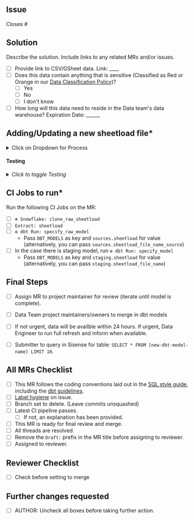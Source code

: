 <!---
  Use this template when adding a sheetload file or making changes to a sheetload file
--->

## Issue
<!--- Link the Issue this MR closes --->
Closes #

## Solution
 
Describe the solution. Include links to any related MRs and/or issues.

* [ ] Provide link to CSV/GSheet data. Link: ____
* [ ] Does this data contain anything that is sensitive (Classified as Red or Orange in our [Data Classification Policy](https://about.gitlab.com/handbook/engineering/security/data-classification-standard.html#data-classification-levels))?
  - [ ] Yes 
  - [ ] No
  - [ ] I don't know
* [ ]  How long will this data need to reside in the Data team's data warehouse? Expiration Date: ______ 

## Adding/Updating a new sheetload file*
<details><summary>Click on Dropdown for Process</summary>
<br>

* [ ] Step 1: Add CSV/GSheet data to [Sheetload > Sheetload GDrive Folder](https://drive.google.com/drive/folders/1F5jKClNEsQstngbrh3UYVzoHAqPTf-l0). Name the file sheetload.file_name (i.e. sheetload.kpi_status)

* [ ] Step 2: Share the file with the required service account - [Email Address to share with](https://docs.google.com/document/d/1m8kky3DPv2yvH63W4NDYFURrhUwRiMKHI-himxn1r7k/edit?usp=sharing) (GitLab Internal)

* [ ] Step 3: Open up the web ide and let's start the MR! Update extract--> sheetload--> [sheets.yml](https://gitlab.com/gitlab-data/analytics/-/blob/master/extract/sheetload/sheets.yml)
    * Add the name of the file_name (i.e. kpi_status)
    * Add yourself as an owner
    * Add the tab name(s) to be imported. Tab names must be unique

* [ ] Step 4: Next in this MR, head to transform --> snowflake-dbt --> models --> sources --> sheetload--> [Edit the sources.yml](https://gitlab.com/gitlab-data/analytics/-/blob/master/transform/snowflake-dbt/models/sources/sheetload/sources.yml). Add the file name as `sheetload_file_name_source`

* [ ] Step 5: In the same repoistory folder as the sources.yml file, you will [add the base model to sources.sheetload repository](https://gitlab.com/gitlab-data/analytics/-/tree/master/transform/snowflake-dbt/models/sources/sheetload). Naming the file as sheetload_file_name_sources.sql.
        This file will have the following code, but can also be restricted down to specific columns. Update data type of columns in this file (i.e converting value to decimal or varchar)
        ```sql
        WITH source AS (

        SELECT * 
        FROM {{ source('sheetload','file_name') }}

        )
        SELECT * 
        FROM source
        ```
* [ ] Step 6: In the sources.sheetload repository [Edit the schema.yml](https://gitlab.com/gitlab-data/analytics/-/blob/master/transform/snowflake-dbt/models/sources/sheetload/schema.yml) to explain the source model. 

* [ ] Step 7: Next we'll head to head to transform --> snowflake-dbt --> models --> staging --> sheetload--> [Add a new file for the model in staging.sheetload](https://gitlab.com/gitlab-data/analytics/-/tree/master/transform/snowflake-dbt/models/staging/sheetload). This will make the model accesible in Sisense. If any transformations are needed, this would be the file to update. Name the file `sheetload_file_name`

* [ ] Step 8: [Update staging.sheetload schema.yml file](https://gitlab.com/gitlab-data/analytics/-/blob/master/transform/snowflake-dbt/models/staging/sheetload/schema.yml) to add description of the staging model. 

To understand the difference between source and staging models, please refer to these sources: [source models](https://about.gitlab.com/handbook/business-ops/data-team/platform/dbt-guide/#source-models) vs [staging models](https://about.gitlab.com/handbook/business-ops/data-team/platform/dbt-guide/#staging)
</details>

#### Testing

<details>
<summary><i>Click to toggle Testing</i></summary>

* [ ] Every model should be [tested](https://docs.getdbt.com/docs/testing-and-documentation) AND documented in a `schema.yml` file. At minimum, unique, not nullable fields, and foreign key constraints should be tested, if applicable.
* [ ] All models should be integrated into the [trusted data framework](https://about.gitlab.com/handbook/business-ops/data-team/direction/trusted-data/)
  * [ ] If there is an associated MR in the [Data Tests](https://gitlab.com/gitlab-data/data-tests) project, be sure to pass the branch name to the manual job using the `DATA_TEST_BRANCH` environment variable.
* [ ] If the periscope_query job failed, validate that the changes you've made don't affect the grain of the table or the expected output in Periscope.
* [ ] If you are on the Data Team, please paste the output of `dbt test` when run locally below. Any failing tests should be fixed or explained prior to requesting a review.
</details>


## CI Jobs to run*
Run the following CI Jobs on the MR: 

* [ ] `❄️ Snowflake: clone_raw_sheetload`
* [ ] `Extract: sheetload`
* [ ] `⚙️ dbt Run: specify_raw_model`
    * Pass `DBT_MODELS` as key and `sources.sheetload` for value (alternatively, you can pass `sources.sheetload_file_name_source`)
* [ ] In the case there is staging model, run `⚙️ dbt Run: specify_model`
    * Pass `DBT_MODELS` as key and `staging.sheetload` for value (alternatively, you can pass `staging.sheetload_file_name`)

## Final Steps
* [ ]  Assign MR to project maintainer for review (iterate until model is complete).
* [ ]  Data Team project maintainers/owners to merge in dbt models 
* [ ]  If not urgent, data will be availble within 24 hours. If urgent, Data Engineer to run full refresh and inform when available.
* [ ]  Submitter to query in Sisense for table: ``` SELECT * FROM [new-dbt-model-name] LIMIT 10 ```.


## All MRs Checklist
* [ ] This MR follows the coding conventions laid out in the [SQL style guide](https://about.gitlab.com/handbook/business-ops/data-team/platform/sql-style-guide/), including the [dbt guidelines](https://about.gitlab.com/handbook/business-ops/data-team/platform/sql-style-guide/#dbt-guidelines).
* [ ] [Label hygiene](https://about.gitlab.com/handbook/business-ops/data-team/how-we-work/#issue-labeling) on issue.
* [ ] Branch set to delete. (Leave commits unsquashed)
* [ ] Latest CI pipeline passes.
  * [ ] If not, an explanation has been provided.
* [ ] This MR is ready for final review and merge.
* [ ] All threads are resolved.
* [ ] Remove the `Draft:` prefix in the MR title before assigning to reviewer.
* [ ] Assigned to reviewer.

## Reviewer Checklist
- [ ]  Check before setting to merge

## Further changes requested
* [ ]  AUTHOR: Uncheck all boxes before taking further action.


